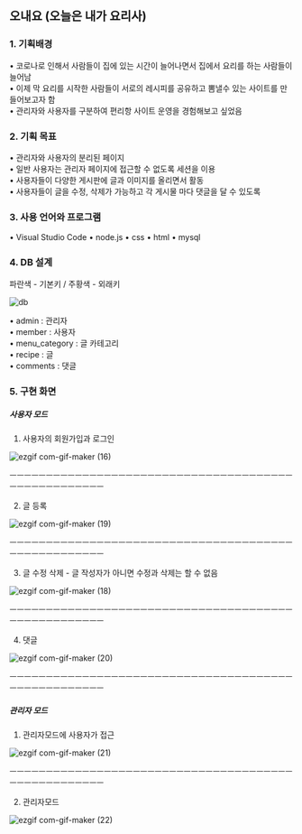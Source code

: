 ## 오내요 (오늘은 내가 요리사)


<h3>1. 기획배경</h3>

• 코로나로 인해서 사람들이 집에 있는 시간이 늘어나면서 집에서 요리를 하는 사람들이 늘어남<br>
• 이제 막 요리를 시작한 사람들이 서로의 레시피를 공유하고 뽐낼수 있는 사이트를 만들어보고자 함<br>
• 관리자와 사용자를 구분하여 편리항 사이트 운영을 경험해보고 싶었음<br>


<h3>2. 기획 목표</h3>

• 관리자와 사용자의 분리된 페이지<br>
• 일반 사용자는 관리자 페이지에 접근할 수 없도록 세션을 이용<br>
• 사용자들이 다양한 게시판에 글과 이미지를 올리면서 활동<br>
• 사용자들이 글을 수정, 삭제가 가능하고 각 게시물 마다 댓글을 달 수 있도록<br>


<h3>3. 사용 언어와 프로그램</h3>

• Visual Studio Code
• node.js
• css
• html
• mysql<br>


<h3>4. DB 설계</h3>

파란색 - 기본키 / 주황색 - 외래키<br>

 
 ![db](https://user-images.githubusercontent.com/75840459/128797237-2bbf3ec3-3f29-4bec-9035-b260dab9e5b4.PNG)

• admin : 관리자<br>
• member : 사용자<br>
• menu_category : 글 카테고리<br>
• recipe : 글<br>
• comments : 댓글<br>

<h3>5. 구현 화면</h3>

<h5>사용자 모드</h5>

1) 사용자의 회원가입과 로그인

![ezgif com-gif-maker (16)](https://user-images.githubusercontent.com/75840459/128864098-602c8930-dbf2-4c07-9b46-7c4533e2674d.gif)

ㅡㅡㅡㅡㅡㅡㅡㅡㅡㅡㅡㅡㅡㅡㅡㅡㅡㅡㅡㅡㅡㅡㅡㅡㅡㅡㅡㅡㅡㅡㅡㅡㅡㅡㅡㅡㅡㅡㅡㅡㅡㅡㅡㅡㅡㅡㅡㅡㅡㅡㅡㅡ

2) 글 등록

![ezgif com-gif-maker (19)](https://user-images.githubusercontent.com/75840459/129126382-981abfa0-7f8f-405f-a3f7-460b1ceb1a24.gif)

ㅡㅡㅡㅡㅡㅡㅡㅡㅡㅡㅡㅡㅡㅡㅡㅡㅡㅡㅡㅡㅡㅡㅡㅡㅡㅡㅡㅡㅡㅡㅡㅡㅡㅡㅡㅡㅡㅡㅡㅡㅡㅡㅡㅡㅡㅡㅡㅡㅡㅡㅡㅡ

3) 글 수정 삭제 - 글 작성자가 아니면 수정과 삭제는 할 수 없음

![ezgif com-gif-maker (18)](https://user-images.githubusercontent.com/75840459/129126242-3b0cadc9-50ce-4b5d-a1ed-342a7cb6a5fd.gif)

ㅡㅡㅡㅡㅡㅡㅡㅡㅡㅡㅡㅡㅡㅡㅡㅡㅡㅡㅡㅡㅡㅡㅡㅡㅡㅡㅡㅡㅡㅡㅡㅡㅡㅡㅡㅡㅡㅡㅡㅡㅡㅡㅡㅡㅡㅡㅡㅡㅡㅡㅡㅡ

4) 댓글

![ezgif com-gif-maker (20)](https://user-images.githubusercontent.com/75840459/129127428-c7dc42ed-ac70-4242-b88c-de06caa54037.gif)

ㅡㅡㅡㅡㅡㅡㅡㅡㅡㅡㅡㅡㅡㅡㅡㅡㅡㅡㅡㅡㅡㅡㅡㅡㅡㅡㅡㅡㅡㅡㅡㅡㅡㅡㅡㅡㅡㅡㅡㅡㅡㅡㅡㅡㅡㅡㅡㅡㅡㅡㅡㅡ


<h5>관리자 모드</h5>


1) 관리자모드에 사용자가 접근

![ezgif com-gif-maker (21)](https://user-images.githubusercontent.com/75840459/129130169-98fd036b-d2fa-49d1-be55-e512fe77aeda.gif)

ㅡㅡㅡㅡㅡㅡㅡㅡㅡㅡㅡㅡㅡㅡㅡㅡㅡㅡㅡㅡㅡㅡㅡㅡㅡㅡㅡㅡㅡㅡㅡㅡㅡㅡㅡㅡㅡㅡㅡㅡㅡㅡㅡㅡㅡㅡㅡㅡㅡㅡㅡㅡ

2) 관리자모드

![ezgif com-gif-maker (22)](https://user-images.githubusercontent.com/75840459/129130971-1616b21b-ef29-4e8d-b99f-369be2939038.gif)
